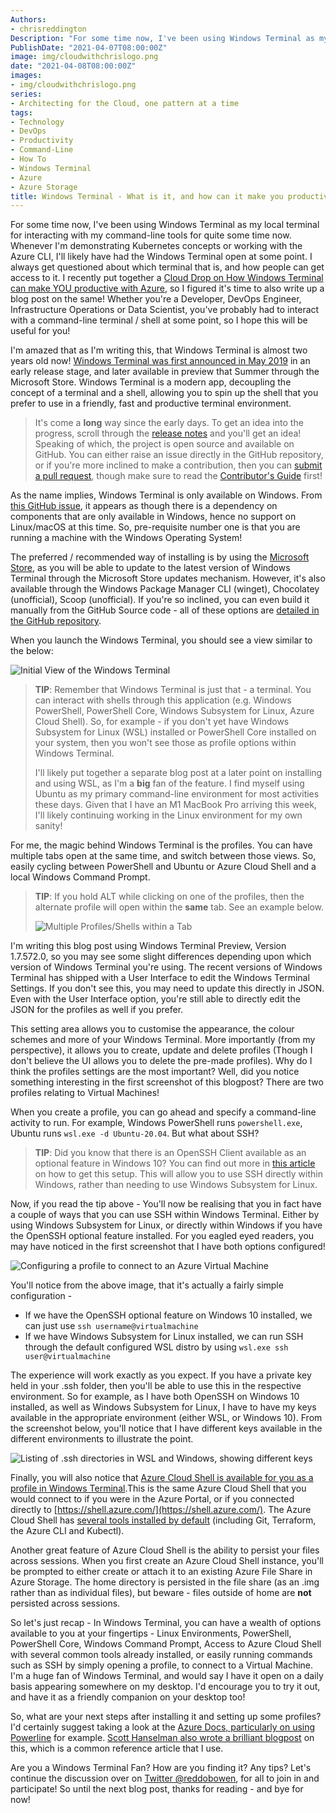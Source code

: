 ```yaml
---
Authors:
- chrisreddington
Description: "For some time now, I've been using Windows Terminal as my local terminal for interacting with my command-line tools for quite some time now. Whenever I'm demonstrating Kubernetes concepts or working with the Azure CLI, I'll likely have had the Windows Terminal open at some point. I always get questioned about which terminal that is, and how people can get access to it. I recently put together a Cloud Drop on How Windows Terminal can make YOU productive with Azure, so I figured it's time to also write up a blog post on the same! Whether you're a Developer, DevOps Engineer, Infrastructure Operations or Data Scientist, you've probably had to interact with a command-line terminal / shell at some point, so I hope this will be useful for you!"
PublishDate: "2021-04-07T08:00:00Z"
image: img/cloudwithchrislogo.png
date: "2021-04-08T08:00:00Z"
images:
- img/cloudwithchrislogo.png
series:
- Architecting for the Cloud, one pattern at a time
tags:
- Technology
- DevOps
- Productivity
- Command-Line
- How To
- Windows Terminal
- Azure
- Azure Storage
title: Windows Terminal - What is it, and how can it make you productive with Azure?
---
```

For some time now, I've been using Windows Terminal as my local terminal for interacting with my command-line tools for quite some time now. Whenever I'm demonstrating Kubernetes concepts or working with the Azure CLI, I'll likely have had the Windows Terminal open at some point. I always get questioned about which terminal that is, and how people can get access to it. I recently put together a [Cloud Drop on How Windows Terminal can make YOU productive with Azure](/episode/cloud-drops-windows-terminal-productive-azure), so I figured it's time to also write up a blog post on the same! Whether you're a Developer, DevOps Engineer, Infrastructure Operations or Data Scientist, you've probably had to interact with a command-line terminal / shell at some point, so I hope this will be useful for you!

I'm amazed that as I'm writing this, that Windows Terminal is almost two years old now! [Windows Terminal was first announced in May 2019](https://devblogs.microsoft.com/commandline/introducing-windows-terminal/) in an early release stage, and later available in preview that Summer through the Microsoft Store. Windows Terminal is a modern app, decoupling the concept of a terminal and a shell, allowing you to spin up the shell that you prefer to use in a friendly, fast and productive terminal environment.

  > It's come a **long** way since the early days. To get an idea into the progress, scroll through the [release notes](https://github.com/microsoft/terminal/releases) and you'll get an idea! Speaking of which, the project is open source and available on GitHub. You can either raise an issue directly in the GitHub repository, or if you're more inclined to make a contribution, then you can [submit a pull request](https://github.com/microsoft/terminal/pulls), though make sure to read the [Contributor's Guide](https://github.com/microsoft/terminal/blob/main/CONTRIBUTING.md) first!

As the name implies, Windows Terminal is only available on Windows. From [this GitHub issue](https://github.com/microsoft/terminal/issues/563), it appears as though there is a dependency on components that are only available in Windows, hence no support on Linux/macOS at this time. So, pre-requisite number one is that you are running a machine with the Windows Operating System!

The preferred / recommended way of installing is by using the [Microsoft Store](https://aka.ms/terminal), as you will be able to update to the latest version of Windows Terminal through the Microsoft Store updates mechanism. However, it's also available through the Windows Package Manager CLI (winget), Chocolatey (unofficial), Scoop (unofficial). If you're so inclined, you can even build it manually from the GitHub Source code - all of these options are [detailed in the GitHub repository](https://github.com/microsoft/terminal#installing-and-running-windows-terminal).

When you launch the Windows Terminal, you should see a view similar to the below:

![Initial View of the Windows Terminal](/img/blog/windows-terminal-productive-azure/windows-terminal-initial.jpg)

  > **TIP**: Remember that Windows Terminal is just that - a terminal. You can interact with shells through this application (e.g. Windows PowerShell, PowerShell Core, Windows Subsystem for Linux, Azure Cloud Shell). So, for example - if you don't yet have Windows Subsystem for Linux (WSL) installed or PowerShell Core installed on your system, then you won't see those as profile options within Windows Terminal.
  >
  > I'll likely put together a separate blog post at a later point on installing and using WSL, as I'm a **big** fan of the feature. I find myself using Ubuntu as my primary command-line environment for most activities these days. Given that I have an M1 MacBook Pro arriving this week, I'll likely continuing working in the Linux environment for my own sanity!

For me, the magic behind Windows Terminal is the profiles. You can have multiple tabs open at the same time, and switch between those views. So, easily cycling between PowerShell and Ubuntu or Azure Cloud Shell and a local Windows Command Prompt.

  > **TIP**: If you hold ALT while clicking on one of the profiles, then the alternate profile will open within the **same** tab. See an example below.
  >
  > ![Multiple Profiles/Shells within a Tab](/img/blog/windows-terminal-productive-azure/windows-terminal-multishell-tab.jpg)

I'm writing this blog post using Windows Terminal Preview, Version 1.7.572.0, so you may see some slight differences depending upon which version of Windows Terminal you're using. The recent versions of Windows Terminal has shipped with a User Interface to edit the Windows Terminal Settings. If you don't see this, you may need to update this directly in JSON. Even with the User Interface option, you're still able to directly edit the JSON for the profiles as well if you prefer.

This setting area allows you to customise the appearance, the colour schemes and more of your Windows Terminal. More importantly (from my perspective), it allows you to create, update and delete profiles (Though I don't believe the UI allows you to delete the pre-made profiles). Why do I think the profiles settings are the most important? Well, did you notice something interesting in the first screenshot of this blogpost? There are two profiles relating to Virtual Machines!

When you create a profile, you can go ahead and specify a command-line activity to run. For example, Windows PowerShell runs ``powershell.exe``, Ubuntu runs ``wsl.exe -d Ubuntu-20.04``. But what about SSH?

  > **TIP**: Did you know that there is an OpenSSH Client available as an optional feature in Windows 10? You can find out more in [this article](https://www.howtogeek.com/336775/how-to-enable-and-use-windows-10s-built-in-ssh-commands/) on how to get this setup. This will allow you to use SSH directly within Windows, rather than needing to use Windows Subsystem for Linux.

Now, if you read the tip above - You'll now be realising that you in fact have a couple of ways that you can use SSH within Windows Terminal. Either by using Windows Subsystem for Linux, or directly within Windows if you have the OpenSSH optional feature installed. For you eagled eyed readers, you may have noticed in the first screenshot that I have both options configured!

![Configuring a profile to connect to an Azure Virtual Machine](/img/blog/windows-terminal-productive-azure/windows-terminal-ssh-connections.jpg)

You'll notice from the above image, that it's actually a fairly simple configuration -
* If we have the OpenSSH optional feature on Windows 10 installed, we can just use ``ssh username@virtualmachine``
* If we have Windows Subsystem for Linux installed, we can run SSH through the default configured WSL distro by using ``wsl.exe ssh user@virtualmachine``

The experience will work exactly as you expect. If you have a private key held in your .ssh folder, then you'll be able to use this in the respective environment. So for example, as I have both OpenSSH on Windows 10 installed, as well as Windows Subsystem for Linux, I have to have my keys available in the appropriate environment (either WSL, or Windows 10). From the screenshot below, you'll notice that I have different keys available in the different environments to illustrate the point.

![Listing of .ssh directories in WSL and Windows, showing different keys](/img/blog/windows-terminal-productive-azure/windows-terminal-ssh-keys.jpg)

Finally, you will also notice that [Azure Cloud Shell is available for you as a profile in Windows Terminal](https://devblogs.microsoft.com/commandline/the-azure-cloud-shell-connector-in-windows-terminal/).This is the same Azure Cloud Shell that you would connect to if you were in the Azure Portal, or if you connected directly to [https://shell.azure.com/](https://shell.azure.com/). The Azure Cloud Shell has [several tools installed by default](https://docs.microsoft.com/en-gb/azure/cloud-shell/features#tools) (including Git, Terraform, the Azure CLI and Kubectl).

Another great feature of Azure Cloud Shell is the ability to persist your files across sessions. When you first create an Azure Cloud Shell instance, you'll be prompted to either create or attach it to an existing Azure File Share in Azure Storage. The home directory is persisted in the file share (as an .img rather than as individual files), but beware - files outside of home are **not** persisted across sessions.

So let's just recap - In Windows Terminal, you can have a wealth of options available to you at your fingertips - Linux Environments, PowerShell, PowerShell Core, Windows Command Prompt, Access to Azure Cloud Shell with several common tools already installed, or easily running commands such as SSH by simply opening a profile, to connect to a Virtual Machine. I'm a huge fan of Windows Terminal, and would say I have it open on a daily basis appearing somewhere on my desktop. I'd encourage you to try it out, and have it as a friendly companion on your desktop too!

So, what are your next steps after installing it and setting up some profiles? I'd certainly suggest taking a look at the [Azure Docs, particularly on using Powerline](https://docs.microsoft.com/en-us/windows/terminal/custom-terminal-gallery/powerline-in-powershell) for example. [Scott Hanselman also wrote a brilliant blogpost](https://www.hanselman.com/blog/how-to-make-a-pretty-prompt-in-windows-terminal-with-powerline-nerd-fonts-cascadia-code-wsl-and-ohmyposh) on this, which is a common reference article that I use.

Are you a Windows Terminal Fan? How are you finding it? Any tips? Let's continue the discussion over on [Twitter @reddobowen](https://twitter.com/reddobowen), for all to join in and participate! So until the next blog post, thanks for reading - and bye for now!